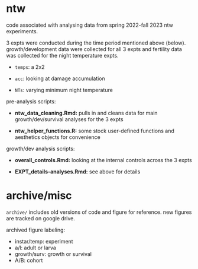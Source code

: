 # ntw

code associated with analysing data from spring 2022-fall 2023 ntw experiments.

3 expts were conducted during the time period mentioned above (below). growth/development data were collected for all 3 expts and fertility data was collected for the night temperature expts.

-   `temps`: a 2x2

-   `acc`: looking at damage accumulation

-   `NTs`: varying minimum night temperature

pre-analysis scripts:

-   **ntw_data_cleaning.Rmd:** pulls in and cleans data for main growth/dev/survival analyses for the 3 expts

-   **ntw_helper_functions.R:** some stock user-defined functions and aesthetics objects for convenience

growth/dev analysis scripts:

-   **overall_controls.Rmd:** looking at the internal controls across the 3 expts

-   **EXPT_details-analyses.Rmd:** see above for details

# archive/misc

`archive/` includes old versions of code and figure for reference. new figures are tracked on google drive.

archived figure labeling:

-   instar/temp: experiment
-   a/l: adult or larva
-   growth/surv: growth or survival
-   A/B: cohort
